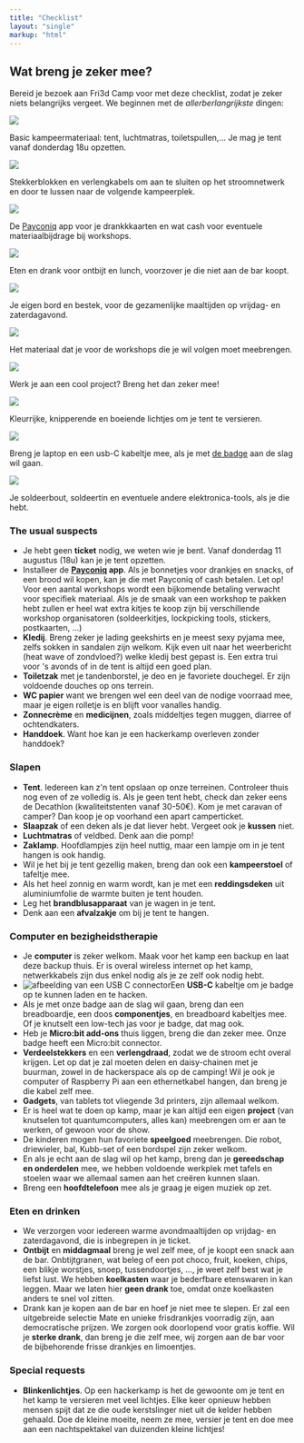 ```yaml
---
title: "Checklist"
layout: "single"
markup: "html"
---
```

<div class="block--centered">
<h2>Wat breng je zeker mee?</h2>
  <p>Bereid je bezoek aan Fri3d Camp voor met deze checklist, zodat je zeker niets belangrijks vergeet. We beginnen met de <em>allerberlangrijkste</em> dingen:</p>
	<!-- imggrid -->
    <div class="imggrid imggrid-checklist">
        <div class="imggrid__item">
            <div class="imggrid__imgwrapper">
                <img src="/img/checklist_tent.png" />
            </div>
            <p>Basic kampeermateriaal: tent, luchtmatras, toiletspullen,... Je mag je tent vanaf donderdag 18u opzetten.</p>
        </div>
        <div class="imggrid__item">
            <div class="imggrid__imgwrapper">
                <img src="/img/checklist_power.png" />
            </div>
            <p>Stekkerblokken en verlengkabels om aan te sluiten op het stroomnetwerk en door te lussen naar de volgende kampeerplek.</p>
        </div>
        <div class="imggrid__item">
            <div class="imggrid__imgwrapper">
                <img src="/img/checklist_cash.png" />
            </div>
            <p>De <a href="https://www.payconiq.be/nl/particulier/activeer-payconiq-by-bancontact">Payconiq</a> app voor je drankkkaarten en wat cash voor eventuele materiaalbijdrage bij workshops.</p>
        </div>
        <div class="imggrid__item">
            <div class="imggrid__imgwrapper">
                <img src="/img/checklist_food.png" />
            </div>
            <p>Eten en drank voor ontbijt en lunch, voorzover je die niet aan de bar koopt.</p>
        </div>
        <div class="imggrid__item">
            <div class="imggrid__imgwrapper">
                <img src="/img/checklist_cutlery.png" />
            </div>
            <p>Je eigen bord en bestek, voor de gezamenlijke maaltijden op vrijdag- en zaterdagavond.</p>
        </div>
        <div class="imggrid__item">
            <div class="imggrid__imgwrapper">
                <img src="/img/checklist_supplies.png" />
            </div>
            <p>Het materiaal dat je voor de workshops die je wil volgen moet meebrengen.</p>
        </div>
        <div class="imggrid__item">
            <div class="imggrid__imgwrapper">
                <img src="/img/checklist_project.png" />
            </div>
            <p>Werk je aan een cool project? Breng het dan zeker mee!</p>
        </div>
        <div class="imggrid__item">
            <div class="imggrid__imgwrapper">
                <img src="/img/checklist_lights.png" />
            </div>
            <p>Kleurrijke, knipperende en boeiende lichtjes om je tent te versieren.</p>
        </div>
        <div class="imggrid__item">
            <div class="imggrid__imgwrapper">
                <img src="/img/checklist_computer.png" />
            </div>
            <p>Breng je laptop en een usb-C kabeltje mee, als je met <a href="/badge/">de badge</a> aan de slag wil gaan.</p>
        </div>
        <div class="imggrid__item">
            <div class="imggrid__imgwrapper">
                <img src="/img/checklist_tools.png" />
            </div>
            <p>Je soldeerbout, soldeertin en eventuele andere elektronica-tools, als je die hebt.</p>
        </div>
    </div>
	<!-- /imggrid -->
<h3>The usual suspects</h3>
<ul>
<li>Je hebt geen <strong>ticket</strong> nodig, we weten wie je bent. Vanaf donderdag 11 augustus (18u) kan je je tent opzetten.</li>
<li>Installeer de <strong><a href="https://www.payconiq.be/nl/particulier/activeer-payconiq-by-bancontact">Payconiq</a> app</strong>. Als je bonnetjes voor drankjes en snacks, of een brood wil kopen, kan je die met Payconiq of cash betalen. Let op! Voor een aantal workshops wordt een bijkomende betaling verwacht voor specifiek materiaal. Als je de smaak van een workshop te pakken hebt zullen er heel wat extra kitjes te koop zijn bij verschillende workshop organisatoren (soldeerkitjes, lockpicking tools, stickers, postkaarten, ...)</li>
<li><strong>Kledij</strong>. Breng zeker je lading geekshirts en je meest sexy pyjama mee, zelfs sokken in sandalen zijn welkom. Kijk even uit naar het weerbericht (heat wave of zondvloed?) welke kledij best gepast is. Een extra trui voor 's avonds of in de tent is altijd een goed plan.</li>
<li><strong>Toiletzak</strong> met je tandenborstel, je deo en je favoriete douchegel. Er zijn voldoende douches op ons terrein.</li>
<li><strong>WC papier</strong> want we brengen wel een deel van de nodige voorraad mee, maar je eigen rolletje is en blijft voor vanalles handig.</li>
<li><strong>Zonnecrème</strong> en <strong>medicijnen</strong>, zoals middeltjes tegen muggen, diarree of ochtendkaters.</li>
<li><strong>Handdoek</strong>. Want hoe kan je een hackerkamp overleven zonder handdoek?</li></ul>
<h3 >Slapen</h3>
<ul>
<li><strong>Tent</strong>. Iedereen kan z'n tent opslaan op onze terreinen. Controleer thuis nog even of ze volledig is. Als je geen tent hebt, check dan zeker eens de Decathlon (kwaliteitstenten vanaf 30-50&euro;). Kom je met caravan of camper? Dan koop je op voorhand een apart camperticket.</li>
<li><strong>Slaapzak</strong> of een deken als je dat liever hebt. Vergeet ook je <strong>kussen</strong> niet.</li>
<li><strong>Luchtmatras</strong> of veldbed. Denk aan die pomp!</li>
<li><strong>Zaklamp</strong>. Hoofdlampjes zijn heel nuttig, maar een lampje om in je tent hangen is ook handig.</li>
<li>Wil je het bij je tent gezellig maken, breng dan ook een <strong>kampeerstoel</strong> of tafeltje mee.</li>
<li>Als het heel zonnig en warm wordt, kan je met een <strong>reddingsdeken</strong> uit aluminiumfolie de warmte buiten je tent houden.</li>
<li>Leg het <strong>brandblusapparaat</strong> van je wagen in je tent.</li>
<li>Denk aan een <strong>afvalzakje</strong> om bij je tent te hangen.</li></ul>
<h3>Computer en bezigheidstherapie</h3>
<ul>
<li>Je <strong>computer</strong> is zeker welkom. Maak voor het kamp een backup en laat deze backup thuis. Er is overal wireless internet op het kamp, netwerkkabels zijn dus enkel nodig als je ze zelf ook nodig hebt.</li>
<li>
    <img src="/img/checklist_usb.png" class="img-right" alt="afbeelding van een USB C connector" />Een <strong>USB-C</strong> kabeltje om je badge op te kunnen laden en te hacken.</li>
<li>Als je met onze badge aan de slag wil gaan, breng dan een breadboardje, een doos <strong>componentjes</strong>, en breadboard kabeltjes mee. Of je knutselt een low-tech jas voor je badge, dat mag ook.</li>
<li>Heb je <strong>Micro:bit add-ons</strong> thuis liggen, breng die dan zeker mee. Onze badge heeft een Micro:bit connector.</li>
<li><strong>Verdeelstekkers</strong> en een <strong>verlengdraad</strong>, zodat we de stroom echt overal krijgen. Let op dat je zal moeten delen en daisy-chainen met je buurman, zowel in de hackerspace als op de camping! Wil je ook je computer of Raspberry Pi aan een ethernetkabel hangen, dan breng je die kabel zelf mee.</li>
<li><strong>Gadgets</strong>, van tablets tot vliegende 3d printers, zijn allemaal welkom.</li>
<li>Er is heel wat te doen op kamp, maar je kan altijd een eigen <strong>project</strong> (van knutselen tot quantumcomputers, alles kan) meebrengen om er aan te werken, of gewoon voor de show.</li>
<li>De kinderen mogen hun favoriete <strong>speelgoed</strong> meebrengen. Die robot, driewieler, bal, Kubb-set of een bordspel zijn zeker welkom.</li>
<li>En als je echt aan de slag wil op het kamp, breng dan je <strong>gereedschap en onderdelen</strong> mee, we hebben voldoende werkplek met tafels en stoelen waar we allemaal samen aan het cre&euml;ren kunnen slaan.</li>
<li>Breng een <strong>hoofdtelefoon</strong> mee als je graag je eigen muziek op zet.</li></ul>
<h3>Eten en drinken</h3>
<ul>
<li>We verzorgen voor iedereen warme avondmaaltijden op vrijdag- en zaterdagavond, die is inbegrepen in je ticket.</li>
<li><strong>Ontbijt</strong> en <strong>middagmaal</strong> breng je wel zelf mee, of je koopt een snack aan de bar. Onbtijtgranen, wat beleg of een pot choco, fruit, koeken, chips, een blikje worstjes, snoep, tussendoortjes, ..., je weet zelf best wat je liefst lust. We hebben <strong>koelkasten</strong> waar je bederfbare etenswaren in kan leggen. Maar we laten hier <strong>geen drank</strong> toe, omdat onze koelkasten anders te snel vol zitten.</li>
<li>Drank kan je kopen aan de bar en hoef je niet mee te slepen. Er zal een uitgebreide selectie Mate en unieke frisdrankjes voorradig zijn, aan democratische prijzen. We zorgen ook doorlopend voor gratis koffie. Wil je <strong>sterke drank</strong>, dan breng je die zelf mee, wij zorgen aan de bar voor de bijbehorende frisse drankjes en limoentjes.</li></ul>
<h3>Special requests</h3>
<ul>
<li><strong>Blinkenlichtjes</strong>. Op een hackerkamp is het de gewoonte om je tent en het kamp te versieren met veel lichtjes. Elke keer opnieuw hebben mensen spijt dat ze die oude kerstslinger niet uit de kelder hebben gehaald. Doe de kleine moeite, neem ze mee, versier je tent en doe mee aan een nachtspektakel van duizenden kleine lichtjes!</li></ul>
</div>
